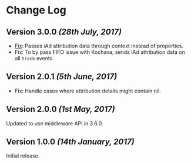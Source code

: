 Change Log
==========

Version 3.0.0 *(28th July, 2017)*
-------------------------------------

 * [Fix](https://github.com/segmentio/analytics-ios-iads-attribution/pull/5/files): Passes iAd attribution data through context instead of properties.
 * Fix: To by pass FIFO issue with Kochava, sends iAd attribution data on all `track` events. 

Version 2.0.1 *(5th June, 2017)*
-------------------------------------

 * Fix: Handle cases where attribution details might contain nil.


Version 2.0.0 *(1st May, 2017)*
-------------------------------------

Updated to use middleware API in 3.6.0.

Version 1.0.0 *(14th January, 2017)*
-------------------------------------

Initial release.
